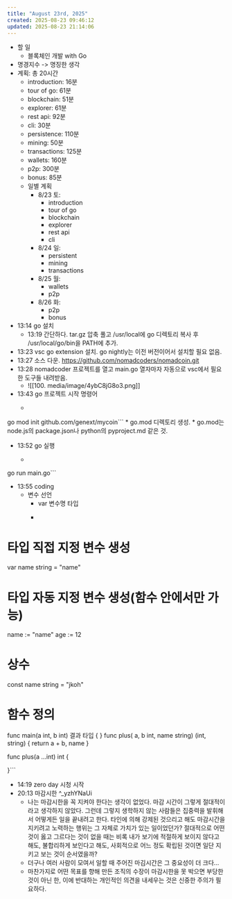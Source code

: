 ```yaml
---
title: "August 23rd, 2025"
created: 2025-08-23 09:46:12
updated: 2025-08-23 21:14:06
---
```

  * 할 일
    * 블록체인 개발 with Go
  * 명경지수 -> 명징한 생각
  * 계획: 총 20시간
    * introduction: 16분
    * tour of go: 61분
    * blockchain: 51분
    * explorer: 61분
    * rest api: 92분
    * cli: 30분
    * persistence: 110분
    * mining: 50분
    * transactions: 125분
    * wallets: 160분
    * p2p: 300분
    * bonus: 85분 
    * 일별 계획
      * 8/23 토:
        * introduction
        * tour of go
        * blockchain
        * explorer
        * rest api
        * cli
      * 8/24 일:
        * persistent
        * mining
        * transactions
      * 8/25 월:
        * wallets
        * p2p
      * 8/26 화:
        * p2p
        * bonus
  * 13:14 go 설치
    * 13:19 간단하다. tar.gz 압축 풀고 /usr/local에 go 디렉토리 복사 후 /usr/local/go/bin을 PATH에 추가.
  * 13:23 vsc go extension 설치. go nightly는 이전 버전이어서 설치할 필요 없음. 
  * 13:27 소스 다운.  https://github.com/nomadcoders/nomadcoin.git
  * 13:28 nomadcoder 프로젝트를 열고 main.go 열자마자 자동으로 vsc에서 필요한 도구들 내려받음.
    * ![[100. media/image/4ybC8jG8o3.png]]
  * 13:43 go 프로젝트 시작 명령어
    * ```shell
go mod init github.com/genext/mycoin```
    * go.mod 디렉토리 생성. 
      * go.mod는 node.js의 package.json나 python의 pyproject.md 같은 것.
  * 13:52 go 실행
    * ```shell
go run main.go```
  * 13:55 coding
    * 변수 선언
      * var 변수명 타입
      * ```go
# 타입 직접 지정 변수 생성
var name string = "name"

# 타입 자동 지정 변수 생성(함수 안에서만 가능)
name := "name"
age := 12

# 상수
const name string = "jkoh"

# 함수 정의
func main(a int, b int) 결과 타입 {
}
func plus( a, b int, name string) (int, string) {
  return a + b, name
}

func plus(a ...int) int {
  
}```
  * 14:19 zero day 시청 시작
  * 20:13 마감시한  ^_yzhYNaUi
    * 나는 마감시한을 꼭 지켜야 한다는 생각이 없었다. 마감 시간이 그렇게 절대적이라고 생각하지 않았다. 그런데 그렇지 생학하지 않는 사람들은 집중력을 발휘해서 어떻게든 일을 끝내려고 한다. 타인에 의해 강제된 것으리고 해도 마감시간을 지키려고 노력하는 행위는 그 자체로 가치가 있는 일이었던가? 절대적으로 어떤 것이 옳고 그르다는 것이 없을 때는 비록 내가 보기에 적절하게 보이지 않다고 해도, 불합리하게 보인다고 해도, 사회적으로 어느 정도 확립된 것이면 일단 지키고 보는 것이 순서였을까?
    * 더구나 여러 사람이 모여서 일할  때 주어진 마김시간은 그 중요성이 더 크다...
    * 마찬가지로 어떤 목표를 향해 만든 조직의 수장이 마감시한을 못 박으면 부당한 것이 아닌 한, 이에 반대하는 개인적인 의견을 내세우는 것은 신중한 주의가 필요하다.